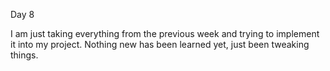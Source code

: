 Day 8

I am just taking everything from the previous week and trying to implement it into my project. Nothing new has been learned yet, just been tweaking things.

